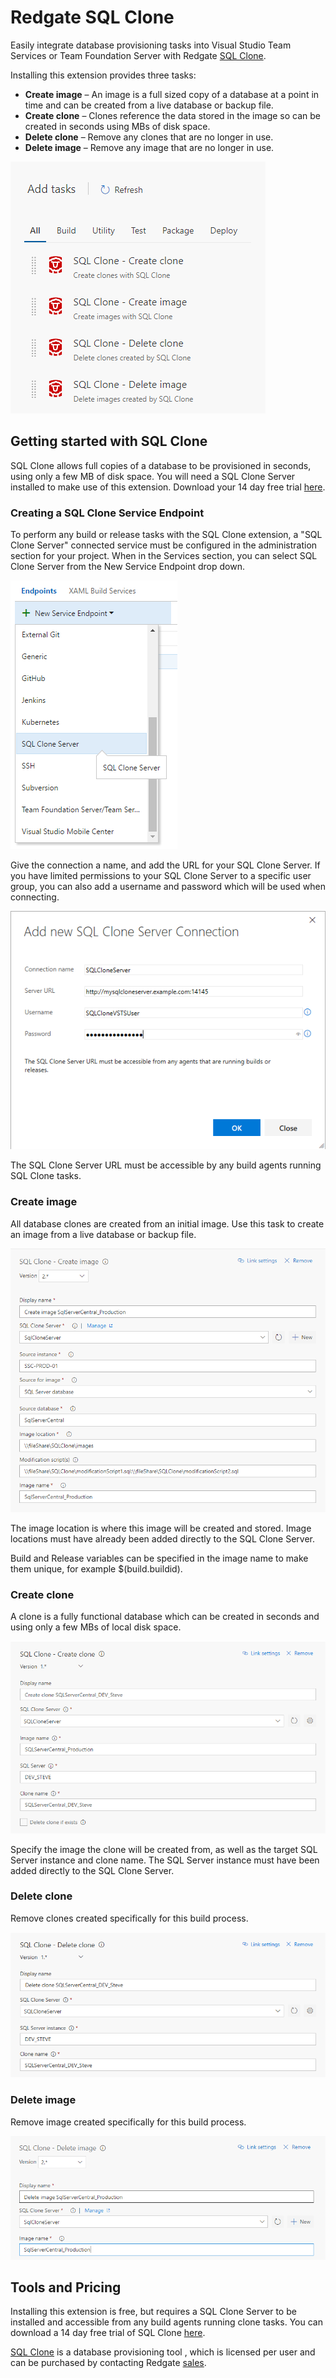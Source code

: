 ﻿# Redgate SQL Clone

Easily integrate database provisioning tasks into Visual Studio Team Services or Team Foundation Server with Redgate [SQL Clone](http://www.red-gate.com/products/dba/sql-clone/).

Installing this extension provides three tasks:
* **Create image** – An image is a full sized copy of a database at a point in time and can be created from a live database or backup file.
* **Create clone** – Clones reference the data stored in the image so can be created in seconds using MBs of disk space.  
* **Delete clone** – Remove any clones that are no longer in use.
* **Delete image** – Remove any image that are no longer in use.

![task-screenshot](images/CloneTasks.png)


## Getting started with SQL Clone

SQL Clone allows full copies of a database to be provisioned in seconds, using only a few MB of disk space. You will need a SQL Clone Server installed to make use of this extension. Download your 14 day free trial [here](http://www.red-gate.com/products/dba/sql-clone/).

### Creating a SQL Clone Service Endpoint

To perform any build or release tasks with the SQL Clone extension, a "SQL Clone Server" connected service must be configured in the administration section for your project. When in the Services section, you can select SQL Clone Server from the New Service Endpoint drop down.

![AddService](images/CloneService.png)

Give the connection a name, and add the URL for your SQL Clone Server. If you have limited permissions to your SQL Clone Server to a specific user group, you can also add a username and password which will be used when connecting.

![AddConnectedService](images/AddConnectedService.png)

The SQL Clone Server URL must be accessible by any build agents running SQL Clone tasks.

### Create image

All database clones are created from an initial image. Use this task to create an image from a live database or backup file. 

![create-image-screenshot](images/CreateImageTask.png)

The image location is where this image will be created and stored. Image locations must have already been added directly to the SQL Clone Server.

Build and Release variables can be specified in the image name to make them unique, for example $(build.buildid). 

### Create clone

A clone is a fully functional database which can be created in seconds and using only a few MBs of local disk space.

![create-clone-screenshot](images/CreateCloneTask.png)

Specify the image the clone will be created from, as well as the target SQL Server instance and clone name. The SQL Server instance must have been added directly to the SQL Clone Server.

### Delete clone

Remove clones created specifically for this build process.

![delete-clone-screenshot](images/DeleteCloneTask.png)

### Delete image

Remove image created specifically for this build process.

![delete-image-screenshot](images/DeleteImageTask.png)


## Tools and Pricing

Installing this extension is free, but requires a SQL Clone Server to be installed and accessible from any build agents running clone tasks. You can download a 14 day free trial of SQL Clone [here](http://www.red-gate.com/products/dba/sql-clone/).

[SQL Clone](http://www.red-gate.com/products/dba/sql-clone/) is a database provisioning tool , which is licensed per user and can be purchased by contacting Redgate [sales](mailto:sales@redgate.com).
